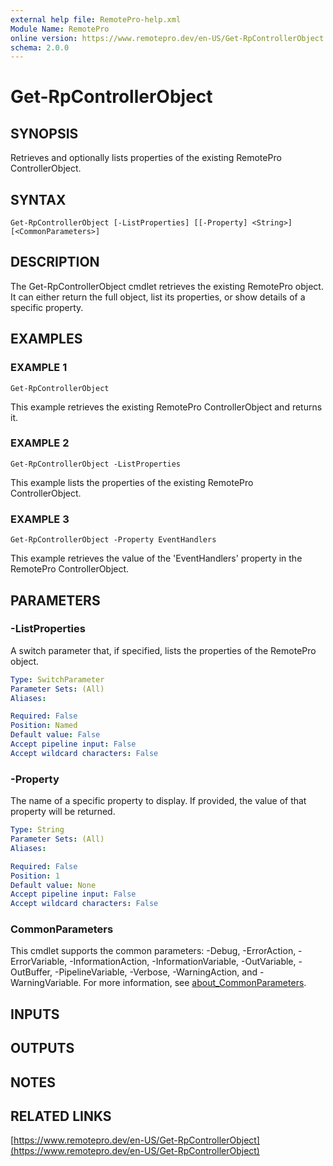 ```yaml
---
external help file: RemotePro-help.xml
Module Name: RemotePro
online version: https://www.remotepro.dev/en-US/Get-RpControllerObject
schema: 2.0.0
---
```


# Get-RpControllerObject

## SYNOPSIS
Retrieves and optionally lists properties of the existing RemotePro
ControllerObject.

## SYNTAX

```
Get-RpControllerObject [-ListProperties] [[-Property] <String>] [<CommonParameters>]
```

## DESCRIPTION
The Get-RpControllerObject cmdlet retrieves the existing RemotePro object.
It can either return the full object, list its properties, or show details
of a specific property.

## EXAMPLES

### EXAMPLE 1
```
Get-RpControllerObject
```

This example retrieves the existing RemotePro ControllerObject and returns
it.

### EXAMPLE 2
```
Get-RpControllerObject -ListProperties
```

This example lists the properties of the existing RemotePro ControllerObject.

### EXAMPLE 3
```
Get-RpControllerObject -Property EventHandlers
```

This example retrieves the value of the 'EventHandlers' property in the
RemotePro ControllerObject.

## PARAMETERS

### -ListProperties
A switch parameter that, if specified, lists the properties of the
RemotePro object.

```yaml
Type: SwitchParameter
Parameter Sets: (All)
Aliases:

Required: False
Position: Named
Default value: False
Accept pipeline input: False
Accept wildcard characters: False
```

### -Property
The name of a specific property to display.
If provided, the value of that
property will be returned.

```yaml
Type: String
Parameter Sets: (All)
Aliases:

Required: False
Position: 1
Default value: None
Accept pipeline input: False
Accept wildcard characters: False
```

### CommonParameters
This cmdlet supports the common parameters: -Debug, -ErrorAction, -ErrorVariable, -InformationAction, -InformationVariable, -OutVariable, -OutBuffer, -PipelineVariable, -Verbose, -WarningAction, and -WarningVariable. For more information, see [about_CommonParameters](http://go.microsoft.com/fwlink/?LinkID=113216).

## INPUTS

## OUTPUTS

## NOTES

## RELATED LINKS

[https://www.remotepro.dev/en-US/Get-RpControllerObject](https://www.remotepro.dev/en-US/Get-RpControllerObject)

